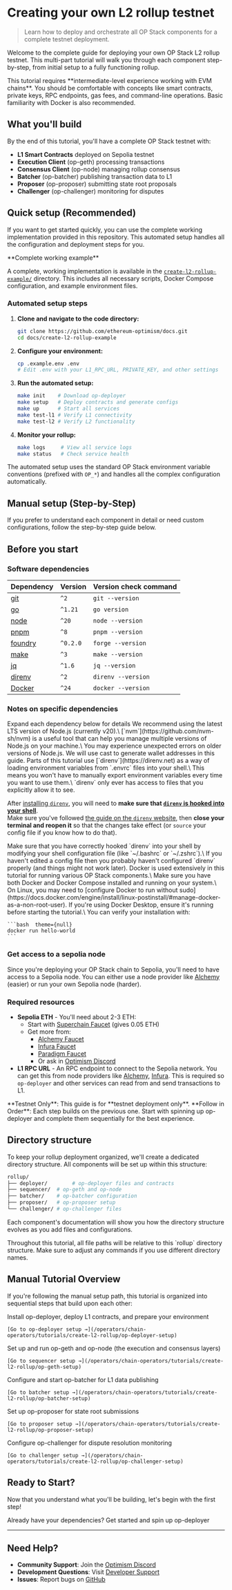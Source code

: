 # Creating your own L2 rollup testnet

> Learn how to deploy and orchestrate all OP Stack components for a complete testnet deployment.

Welcome to the complete guide for deploying your own OP Stack L2 rollup testnet. This multi-part tutorial will walk you through each component step-by-step, from initial setup to a fully functioning rollup.

<Info>
  This tutorial requires **intermediate-level experience working with EVM chains**.
  You should be comfortable with concepts like smart contracts, private keys, RPC endpoints, gas fees, and command-line operations.
  Basic familiarity with Docker is also recommended.
</Info>

## What you'll build

By the end of this tutorial, you'll have a complete OP Stack testnet with:

* **L1 Smart Contracts** deployed on Sepolia testnet
* **Execution Client** (op-geth) processing transactions
* **Consensus Client** (op-node) managing rollup consensus
* **Batcher** (op-batcher) publishing transaction data to L1
* **Proposer** (op-proposer) submitting state root proposals
* **Challenger** (op-challenger) monitoring for disputes

## Quick setup (Recommended)

If you want to get started quickly, you can use the complete working implementation provided in this repository. This automated setup handles all the configuration and deployment steps for you.

<Info>
  **Complete working example**

  A complete, working implementation is available in the [`create-l2-rollup-example/`](https://github.com/ethereum-optimism/docs/tree/main/create-l2-rollup-example/) directory. This includes all necessary scripts, Docker Compose configuration, and example environment files.
</Info>

### Automated setup steps

1. **Clone and navigate to the code directory:**
   ```bash  theme={null}
   git clone https://github.com/ethereum-optimism/docs.git
   cd docs/create-l2-rollup-example
   ```

2. **Configure your environment:**
   ```bash  theme={null}
   cp .example.env .env
   # Edit .env with your L1_RPC_URL, PRIVATE_KEY, and other settings
   ```

3. **Run the automated setup:**
   ```bash  theme={null}
   make init    # Download op-deployer
   make setup   # Deploy contracts and generate configs
   make up      # Start all services
   make test-l1 # Verify L1 connectivity
   make test-l2 # Verify L2 functionality
   ```

4. **Monitor your rollup:**
   ```bash  theme={null}
   make logs     # View all service logs
   make status   # Check service health
   ```

The automated setup uses the standard OP Stack environment variable conventions (prefixed with `OP_*`) and handles all the complex configuration automatically.

## Manual setup (Step-by-Step)

If you prefer to understand each component in detail or need custom configurations, follow the step-by-step guide below.

## Before you start

### Software dependencies

| Dependency                                                    | Version  | Version check command |
| ------------------------------------------------------------- | -------- | --------------------- |
| [git](https://git-scm.com/)                                   | `^2`     | `git --version`       |
| [go](https://go.dev/)                                         | `^1.21`  | `go version`          |
| [node](https://nodejs.org/en/)                                | `^20`    | `node --version`      |
| [pnpm](https://pnpm.io/installation)                          | `^8`     | `pnpm --version`      |
| [foundry](https://github.com/foundry-rs/foundry#installation) | `^0.2.0` | `forge --version`     |
| [make](https://linux.die.net/man/1/make)                      | `^3`     | `make --version`      |
| [jq](https://github.com/jqlang/jq)                            | `^1.6`   | `jq --version`        |
| [direnv](https://direnv.net)                                  | `^2`     | `direnv --version`    |
| [Docker](https://docs.docker.com/get-docker/)                 | `^24`    | `docker --version`    |

### Notes on specific dependencies

<Info>
  Expand each dependency below for details
</Info>

<Expandable title="node">
  We recommend using the latest LTS version of Node.js (currently v20).\
  [`nvm`](https://github.com/nvm-sh/nvm) is a useful tool that can help you manage multiple versions of Node.js on your machine.\
  You may experience unexpected errors on older versions of Node.js.
</Expandable>

<Expandable title="foundry">
  We will use cast to generate wallet addresses in this guide.
</Expandable>

<Expandable title="direnv">
  Parts of this tutorial use [`direnv`](https://direnv.net) as a way of loading environment variables from `.envrc` files into your shell.\
  This means you won't have to manually export environment variables every time you want to use them.\
  `direnv` only ever has access to files that you explicitly allow it to see.

  After [installing `direnv`](https://direnv.net/docs/installation.html), you will need to **make sure that [`direnv` is hooked into your shell](https://direnv.net/docs/hook.html)**.\
  Make sure you've followed [the guide on the `direnv` website](https://direnv.net/docs/hook.html), then **close your terminal and reopen it** so that the changes take effect (or `source` your config file if you know how to do that).

  <Info>
    Make sure that you have correctly hooked `direnv` into your shell by modifying your shell configuration file (like `~/.bashrc` or `~/.zshrc`).\
    If you haven't edited a config file then you probably haven't configured `direnv` properly (and things might not work later).
  </Info>
</Expandable>

<Expandable title="Docker">
  Docker is used extensively in this tutorial for running various OP Stack components.\
  Make sure you have both Docker and Docker Compose installed and running on your system.\
  On Linux, you may need to [configure Docker to run without sudo](https://docs.docker.com/engine/install/linux-postinstall/#manage-docker-as-a-non-root-user).

  <Info>
    If you're using Docker Desktop, ensure it's running before starting the tutorial.\
    You can verify your installation with:

    ```bash  theme={null}
    docker run hello-world
    ```
  </Info>
</Expandable>

### Get access to a sepolia node

Since you're deploying your OP Stack chain to Sepolia, you'll need to have access to a Sepolia node.
You can either use a node provider like [Alchemy](https://www.alchemy.com/) (easier) or run your own Sepolia node (harder).

### Required resources

* **Sepolia ETH** - You'll need about 2-3 ETH:
  * Start with [Superchain Faucet](https://console.optimism.io/faucet) (gives 0.05 ETH)
  * Get more from:
    * [Alchemy Faucet](https://sepoliafaucet.com/)
    * [Infura Faucet](https://www.infura.io/faucet/sepolia)
    * [Paradigm Faucet](https://faucet.paradigm.xyz/)
    * Or ask in [Optimism Discord](https://discord.gg/optimism)
* **L1 RPC URL** - An RPC endpoint to connect to the Sepolia network. You can get this from node providers like [Alchemy](https://www.alchemy.com/), [Infura](https://www.infura.io/). This is required so `op-deployer` and other services can read from and send transactions to L1.

<Info>
  **Testnet Only**: This guide is for **testnet deployment only**.
</Info>

<Info>
  **Follow in Order**: Each step builds on the previous one. Start with spinning up op-deployer and complete them sequentially for the best experience.
</Info>

## Directory structure

To keep your rollup deployment organized, we'll create a dedicated directory structure. All components will be set up within this structure:

```bash  theme={null}
rollup/
├── deployer/        # op-deployer files and contracts
├── sequencer/  # op-geth and op-node
├── batcher/    # op-batcher configuration
├── proposer/   # op-proposer setup
└── challenger/ # op-challenger files
```

Each component's documentation will show you how the directory structure evolves as you add files and configurations.

<Info>
  Throughout this tutorial, all file paths will be relative to this `rollup` directory structure. Make sure to adjust any commands if you use different directory names.
</Info>

## Manual Tutorial Overview

If you're following the manual setup path, this tutorial is organized into sequential steps that build upon each other:

<Steps>
  <Step title="Spin up op-deployer">
    Install op-deployer, deploy L1 contracts, and prepare your environment

    [Go to op-deployer setup →](/operators/chain-operators/tutorials/create-l2-rollup/op-deployer-setup)
  </Step>

  <Step title="Spin up sequencer">
    Set up and run op-geth and op-node (the execution and consensus layers)

    [Go to sequencer setup →](/operators/chain-operators/tutorials/create-l2-rollup/op-geth-setup)
  </Step>

  <Step title="Spin up batcher">
    Configure and start op-batcher for L1 data publishing

    [Go to batcher setup →](/operators/chain-operators/tutorials/create-l2-rollup/op-batcher-setup)
  </Step>

  <Step title="Spin up proposer">
    Set up op-proposer for state root submissions

    [Go to proposer setup →](/operators/chain-operators/tutorials/create-l2-rollup/op-proposer-setup)
  </Step>

  <Step title="Spin up challenger">
    Configure op-challenger for dispute resolution monitoring

    [Go to challenger setup →](/operators/chain-operators/tutorials/create-l2-rollup/op-challenger-setup)
  </Step>
</Steps>

## Ready to Start?

Now that you understand what you'll be building, let's begin with the first step!

<Card title="Spin up op-deployer" href="/operators/chain-operators/tutorials/create-l2-rollup/op-deployer-setup">
  Already have your dependencies? Get started and spin up op-deployer
</Card>

***

## Need Help?

* **Community Support**: Join the [Optimism Discord](https://discord.gg/optimism)
* **Development Questions**: Visit [Developer Support](https://github.com/ethereum-optimism/developers/discussions)
* **Issues**: Report bugs on [GitHub](https://github.com/ethereum-optimism/optimism/issues)
